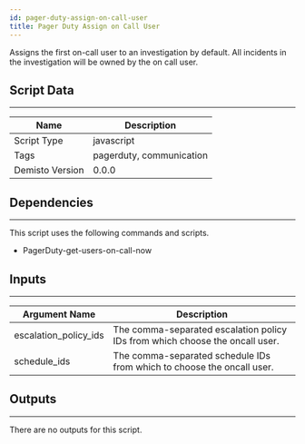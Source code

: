 ```yaml
---
id: pager-duty-assign-on-call-user
title: Pager Duty Assign on Call User
---
```


Assigns the first on-call user to an investigation by default. All incidents in the investigation will be owned by the on call user.

## Script Data
---

| **Name** | **Description** |
| --- | --- |
| Script Type | javascript |
| Tags | pagerduty, communication |
| Demisto Version | 0.0.0 |

## Dependencies
---
This script uses the following commands and scripts.
* PagerDuty-get-users-on-call-now

## Inputs
---

| **Argument Name** | **Description** |
| --- | --- |
| escalation_policy_ids | The comma-separated escalation policy IDs from which choose the oncall user. |
| schedule_ids | The comma-separated schedule IDs from which to choose the oncall user. |

## Outputs
---
There are no outputs for this script.
